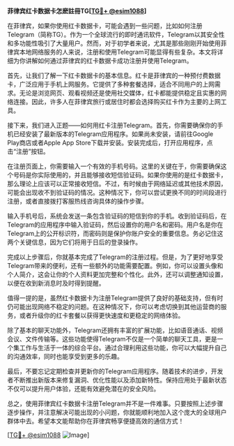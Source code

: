 **菲律宾红卡数据卡怎麽註冊TG[[TG💪+ @esim1088](https://t.me/s/esim1088)]**

在菲律宾，如果你使用红卡数据卡，可能会遇到一些问题，比如如何注册Telegram（简称TG）。作为一个全球流行的即时通讯软件，Telegram以其安全性和多功能性吸引了大量用户。然而，对于初学者来说，尤其是那些刚刚开始使用菲律宾本地网络服务的人来说，注册和使用Telegram可能显得有些复杂。本文将详细为你讲解如何通过菲律宾的红卡数据卡成功注册并使用Telegram。

首先，让我们了解一下红卡数据卡的基本信息。红卡是菲律宾的一种预付费数据卡，广泛应用于手机上网服务。它提供了多种套餐选择，适合不同用户的上网需求。无论是浏览网页、观看视频还是使用社交媒体，红卡都能提供稳定且实惠的网络连接。因此，许多人在菲律宾旅行或居住时都会选择购买红卡作为主要的上网工具。

接下来，我们进入正题——如何用红卡注册Telegram。首先，你需要确保你的手机已经安装了最新版本的Telegram应用程序。如果尚未安装，请前往Google Play商店或者Apple App Store下载并安装。安装完成后，打开应用程序，点击“注册”按钮。

在注册页面上，你需要输入一个有效的手机号码。这里的关键在于，你需要确保这个号码是你实际使用的，并且能够接收短信验证码。如果你使用的是红卡数据卡，那么理论上应该可以正常接收短信。不过，有时候由于网络延迟或其他技术原因，可能会出现收不到验证码的情况。这种情况下，你可以尝试更换不同的时间段进行注册，或者直接拨打客服热线咨询具体的操作步骤。

输入手机号后，系统会发送一条包含验证码的短信到你的手机。收到验证码后，在Telegram的应用程序中输入验证码，然后设置你的用户名和密码。用户名是你在Telegram上的公开标识符，而密码则是保护你账户安全的重要信息。务必记住这两个关键信息，因为它们将用于日后的登录操作。

完成以上步骤后，你就基本完成了Telegram的注册过程。但是，为了更好地享受Telegram带来的便利，还有一些额外的功能需要配置。例如，你可以设置头像和个人简介，这会让你的个人资料更加完整和个性化。此外，还可以调整通知设置，以便在收到新消息时及时得到提醒。

值得一提的是，虽然红卡数据卡为注册Telegram提供了良好的基础支持，但有时仍可能出现网络不稳定的问题。在这种情况下，你可以考虑切换到其他运营商的服务，或者升级你的红卡套餐以获得更快速度和更稳定的网络体验。

除了基本的聊天功能外，Telegram还拥有丰富的扩展功能，比如语音通话、视频会议、文件传输等。这些功能使得Telegram不仅是一个简单的聊天工具，更是一个集工作与生活于一体的综合平台。通过合理利用这些功能，你可以大幅提升自己的沟通效率，同时也能享受到更多的乐趣。

最后，不要忘记定期检查并更新你的Telegram应用程序。随着技术的进步，开发者不断推出新版本来修复漏洞、优化性能以及添加新特性。保持应用处于最新状态不仅可以提升用户体验，还能有效避免潜在的安全风险。

总之，使用菲律宾红卡数据卡注册Telegram并不是一件难事。只要按照上述步骤逐步操作，并注意解决可能出现的小问题，你就能顺利地加入这个庞大的全球用户群体中去。希望本文能帮助你在菲律宾畅享便捷高效的通信方式！

[[TG💪+ @esim1088](https://t.me/s/esim1088) ![Image](https://i.postimg.cc/4NQfJmqS/Snipaste-2025-05-13-00-14-12.png)]